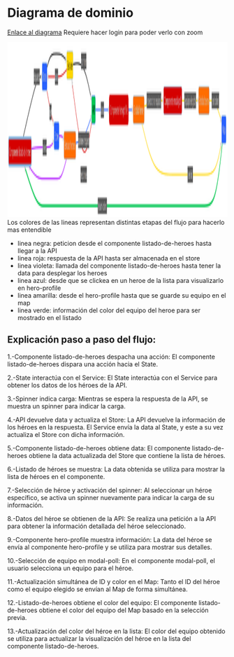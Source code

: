# Diagrama de dominio
[Enlace al diagrama](https://www.mermaidchart.com/app/projects/ee4f30ea-d8c0-48be-b78c-035f0a74990c/diagrams/bc401bc3-43ac-4bf7-be8f-770af99f5c5a/version/v0.1/edit)
Requiere hacer login para poder verlo con zoom

<img src="diagrama.png" alt="diagrama" height="400px">
Los colores de las lineas representan distintas etapas del flujo para hacerlo mas entendible

* linea negra: peticion desde el componente listado-de-heroes hasta llegar a la API
* linea roja: respuesta de la API hasta ser almacenada en el store
* linea violeta: llamada del componente listado-de-heroes hasta tener la data para desplegar los heroes
* linea azul: desde que se clickea en un heroe de la lista para visualizarlo en hero-profile
* linea amarilla: desde el hero-profile hasta que se guarde su equipo en el map
* linea verde: información del color del equipo del heroe para ser mostrado en el listado

        
        
## Explicación paso a paso del flujo:

1.-Componente listado-de-heroes despacha una acción: El componente listado-de-heroes dispara una acción hacia el State.

2.-State interactúa con el Service: El State interactúa con el Service para obtener los datos de los héroes de la API.

3.-Spinner indica carga: Mientras se espera la respuesta de la API, se muestra un spinner para indicar la carga.

4.-API devuelve data y actualiza el Store: La API devuelve la información de los héroes en la respuesta. El Service envía la data al State, y este a su vez actualiza el Store con dicha información.

5.-Componente listado-de-heroes obtiene data: El componente listado-de-heroes obtiene la data actualizada del Store que contiene la lista de héroes.

6.-Listado de héroes se muestra: La data obtenida se utiliza para mostrar la lista de héroes en el componente.

7.-Selección de héroe y activación del spinner: Al seleccionar un héroe específico, se activa un spinner nuevamente para indicar la carga de su información.

8.-Datos del héroe se obtienen de la API: Se realiza una petición a la API para obtener la información detallada del héroe seleccionado.

9.-Componente hero-profile muestra información: La data del héroe se envía al componente hero-profile y se utiliza para mostrar sus detalles.

10.-Selección de equipo en modal-poll: En el componente modal-poll, el usuario selecciona un equipo para el héroe.

11.-Actualización simultánea de ID y color en el Map: Tanto el ID del héroe como el equipo elegido se envían al Map de forma simultánea.

12.-Listado-de-heroes obtiene el color del equipo: El componente listado-de-heroes obtiene el color del equipo del Map basado en la selección previa.

13.-Actualización del color del héroe en la lista: El color del equipo obtenido se utiliza para actualizar la visualización del héroe en la lista del componente listado-de-heroes.


